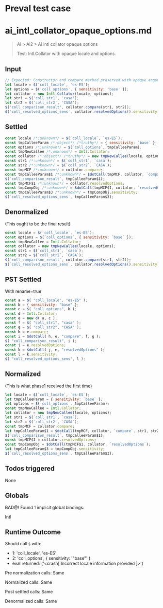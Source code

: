 # Preval test case

# ai_intl_collator_opaque_options.md

> Ai > Ai2 > Ai intl collator opaque options
>
> Test: Intl.Collator with opaque locale and options.

## Input

`````js filename=intro
// Expected: Constructor and compare method preserved with opaque arguments.
let locale = $('coll_locale', 'es-ES');
let options = $('coll_options', { sensitivity: 'base' });
let collator = new Intl.Collator(locale, options);
let str1 = $('coll_str1', 'casa');
let str2 = $('coll_str2', 'CASA');
$('coll_comparison_result', collator.compare(str1, str2));
$('coll_resolved_options_sens', collator.resolvedOptions().sensitivity);
`````


## Settled


`````js filename=intro
const locale /*:unknown*/ = $(`coll_locale`, `es-ES`);
const tmpCalleeParam /*:object*/ /*truthy*/ = { sensitivity: `base` };
const options /*:unknown*/ = $(`coll_options`, tmpCalleeParam);
const tmpNewCallee /*:unknown*/ = Intl.Collator;
const collator /*:object*/ /*truthy*/ = new tmpNewCallee(locale, options);
const str1 /*:unknown*/ = $(`coll_str1`, `casa`);
const str2 /*:unknown*/ = $(`coll_str2`, `CASA`);
const tmpMCF /*:unknown*/ = collator.compare;
const tmpCalleeParam$1 /*:unknown*/ = $dotCall(tmpMCF, collator, `compare`, str1, str2);
$(`coll_comparison_result`, tmpCalleeParam$1);
const tmpMCF$1 /*:unknown*/ = collator.resolvedOptions;
const tmpCompObj /*:unknown*/ = $dotCall(tmpMCF$1, collator, `resolvedOptions`);
const tmpCalleeParam$3 /*:unknown*/ = tmpCompObj.sensitivity;
$(`coll_resolved_options_sens`, tmpCalleeParam$3);
`````


## Denormalized
(This ought to be the final result)

`````js filename=intro
const locale = $(`coll_locale`, `es-ES`);
const options = $(`coll_options`, { sensitivity: `base` });
const tmpNewCallee = Intl.Collator;
const collator = new tmpNewCallee(locale, options);
const str1 = $(`coll_str1`, `casa`);
const str2 = $(`coll_str2`, `CASA`);
$(`coll_comparison_result`, collator.compare(str1, str2));
$(`coll_resolved_options_sens`, collator.resolvedOptions().sensitivity);
`````


## PST Settled
With rename=true

`````js filename=intro
const a = $( "coll_locale", "es-ES" );
const b = { sensitivity: "base" };
const c = $( "coll_options", b );
const d = Intl.Collator;
const e = new d( a, c );
const f = $( "coll_str1", "casa" );
const g = $( "coll_str2", "CASA" );
const h = e.compare;
const i = $dotCall( h, e, "compare", f, g );
$( "coll_comparison_result", i );
const j = e.resolvedOptions;
const k = $dotCall( j, e, "resolvedOptions" );
const l = k.sensitivity;
$( "coll_resolved_options_sens", l );
`````


## Normalized
(This is what phase1 received the first time)

`````js filename=intro
let locale = $(`coll_locale`, `es-ES`);
let tmpCalleeParam = { sensitivity: `base` };
let options = $(`coll_options`, tmpCalleeParam);
const tmpNewCallee = Intl.Collator;
let collator = new tmpNewCallee(locale, options);
let str1 = $(`coll_str1`, `casa`);
let str2 = $(`coll_str2`, `CASA`);
const tmpMCF = collator.compare;
let tmpCalleeParam$1 = $dotCall(tmpMCF, collator, `compare`, str1, str2);
$(`coll_comparison_result`, tmpCalleeParam$1);
const tmpMCF$1 = collator.resolvedOptions;
const tmpCompObj = $dotCall(tmpMCF$1, collator, `resolvedOptions`);
let tmpCalleeParam$3 = tmpCompObj.sensitivity;
$(`coll_resolved_options_sens`, tmpCalleeParam$3);
`````


## Todos triggered


None


## Globals


BAD@! Found 1 implicit global bindings:

Intl


## Runtime Outcome


Should call `$` with:
 - 1: 'coll_locale', 'es-ES'
 - 2: 'coll_options', { sensitivity: '"base"' }
 - eval returned: ('<crash[ Incorrect locale information provided ]>')

Pre normalization calls: Same

Normalized calls: Same

Post settled calls: Same

Denormalized calls: Same
